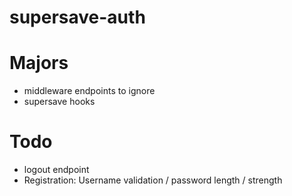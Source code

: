 supersave-auth
=========================

# Majors

- middleware endpoints to ignore
- supersave hooks

# Todo

- logout endpoint
- Registration: Username validation / password length / strength